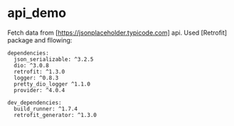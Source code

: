 # api_demo

Fetch data from [https://jsonplaceholder.typicode.com] api.
Used [Retrofit] package and fllowing:

```
dependencies:
  json_serializable: ^3.2.5
  dio: ^3.0.8
  retrofit: ^1.3.0
  logger: ^0.8.3
  pretty_dio_logger ^1.1.0
  provider: ^4.0.4

dev_dependencies:
  build_runner: ^1.7.4
  retrofit_generator: ^1.3.0
```

